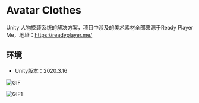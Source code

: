 # Avatar Clothes

Unity 人物换装系统的解决方案，项目中涉及的美术素材全部来源于Ready Player Me，地址：https://readyplayer.me/ 

## 环境

- Unity版本：2020.3.16

![GIF](https://user-images.githubusercontent.com/44351120/192448602-5b28960e-8b57-4b82-9473-d3ba240169db.gif)

![GIF1](https://user-images.githubusercontent.com/44351120/192448622-c385e202-478a-4bd5-963a-73acd9d7ff24.gif)
